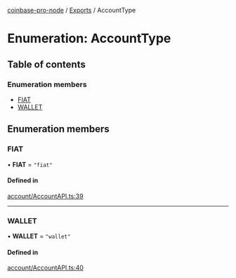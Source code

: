[coinbase-pro-node](../README.md) / [Exports](../modules.md) / AccountType

# Enumeration: AccountType

## Table of contents

### Enumeration members

- [FIAT](AccountType.md#fiat)
- [WALLET](AccountType.md#wallet)

## Enumeration members

### FIAT

• **FIAT** = `"fiat"`

#### Defined in

[account/AccountAPI.ts:39](https://github.com/bennycode/coinbase-pro-node/blob/208278f/src/account/AccountAPI.ts#L39)

---

### WALLET

• **WALLET** = `"wallet"`

#### Defined in

[account/AccountAPI.ts:40](https://github.com/bennycode/coinbase-pro-node/blob/208278f/src/account/AccountAPI.ts#L40)
